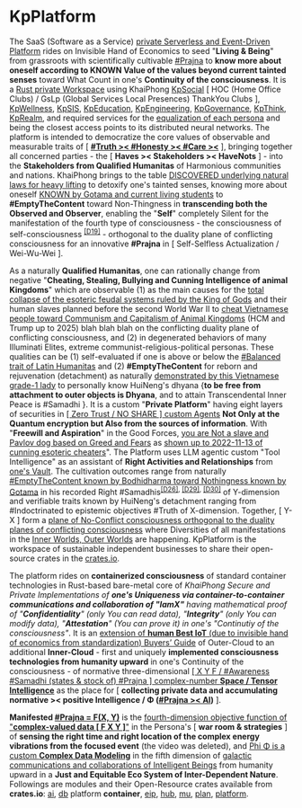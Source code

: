 # KpPlatform

The SaaS (Software as a Service) <a href="https://www.youtube.com/watch?v=TZPPjAv12KU&t=914s" target="_blank"><u>private Serverless and Event-Driven Platform</u></a> rides on Invisible Hand of Economics to seed "<b>Living &amp; Being</b>" from grassroots with scientifically cultivable <a href="https://blog.khaiphong.io/2023/09/list-of-figures-and-tables.html#Figure_2" target="_blank">#Prajna</a> to <b>know more about oneself according to KNOWN Value of the values beyond current tainted senses</b> toward What Count in one's <b>Continuity of the consciousness</b>. It is a <a href="https://doc.rust-lang.org/book/ch14-03-cargo-workspaces.html" target="_blank">Rust private Workspace</a> using KhaiPhong <a href="https://github.com/khaiphong/KpSocial" target="_blank">KpSocial</a> [ HOC (Home Office Clubs) / GsLp (Global Services Local Presences) ThankYou Clubs ], <a href="https://github.com/khaiphong/KpHealth" target="_blank">KpWellness</a>, <a href="https://github.com/khaiphong/KpSIS" target="_blank">KpSIS</a>, <a href="https://github.com/khaiphong/KpEducation" target="_blank">KpEducation</a>, <a href="https://github.com/khaiphong/KpEngineering" target="_blank">KpEngineering</a>, <a href="https://github.com/khaiphong/KpGovernance" target="_blank">KpGovernance</a>, <a href="https://github.com/khaiphong/KpThink" target="_blank">KpThink</a>, <a href="https://github.com/khaiphong/KpRealm" target="_blank">KpRealm</a>, and required services for the <a href="https://www.youtube.com/watch?v=dYjObdQPWB8" target="_blank">equalization of each persona</a> and being the closest access points to its distributed neural networks. The platform is intended to democratize the core values of observable and measurable traits of [ <b><a href="https://blog.khaiphong.io/2023/09/glossary.html#Traits" target="_blank">#Truth &gt;&lt; #Honesty &gt;&lt; #Care &gt;&lt;</a></b> ], bringing together all concerned parties - the [ <b>Haves &gt;&lt; Stakeholders &gt;&lt; HaveNots</b> ] - into the <b>Stakeholders from Qualified Humanitas</b> of Harmonious communities and nations. KhaiPhong brings to the table  <a href="https://blog.khaiphong.io/2023/09/nature-of-things.html#Section_2.1" target="_blank">DISCOVERED underlying natural laws for heavy lifting</a> to detoxify one's tainted senses, knowing more about oneself <a href="https://blog.khaiphong.io/2023/09/empty-content-transcendental-inner-peace.html#Section_3" target="_blank">KNOWN by Gotama and current living students</a> to <b>#EmptyTheContent</b> toward Non-Thingness in <b>transcending both the Observed and Observer</b>, enabling the "<b>Self</b>" completely Silent for the manifestation of the fourth type of consciousness - the consciousness of self-consciousness <sup><a href="https://blog.khaiphong.io/2023/09/references.html#D19" target="_blank">[D19]</a></sup> - orthogonal to the duality plane of conflicting consciousness for an innovative <b>#Prajna</b> in [ Self-Selfless Actualization / Wei-Wu-Wei ].

As a naturally <b>Qualified Humanitas</b>, one can rationally change from negative "<b>Cheating, Stealing, Bullying and Cunning Intelligence of animal Kingdoms</b>" which are observable (1) as the main causes for the <a href="https://www.youtube.com/watch?v=e0iiy6D4_RA" target="_blank">total collapse of the esoteric feudal systems ruled by the King of Gods</a> and their human slaves planned before the second World War II to <a href="https://www.youtube.com/watch?v=wZhdr66t5VY" target="_blank">cheat Vietnamese people toward Communism and Capitalism of Animal Kingdoms</a> (HCM and Trump up to 2025) blah blah blah on the conflicting duality plane of conflicting consciousness, and (2) in degenerated behaviors of many Illuminati Elites, extreme communist-religious-political personas. These qualities can be (1) self-evaluated if one is above or below the <a href="https://blog.khaiphong.io/2023/09/glossary.html#Traits" target="_blank">#Balanced trait of Latin Humanitas</a> and (2) <b>#EmptyTheContent</b> for reborn and rejuvenation (detachment) as naturally <a href="https://www.youtube.com/watch?v=0t1edEpPwHQ" target="_blank">demonstrated by this Vietnamese grade-1 lady</a> to personally know HuiNeng's dhyana {<b>to be free from attachment to outer objects is Dhyana</b>, and to attain Transcendental Inner Peace is #Samadhi }. It is a custom "<b>Private Platform</b>" having eight layers of securities in <a href="https://dodcio.defense.gov/Portals/0/Documents/Library/DoD-ZTStrategy.pdf" target="_blank">[ Zero Trust / NO SHARE ] custom Agents</a> <b>Not Only at the Quantum encryption but Also from the sources of information</b>. With "<b>Freewill and Aspiration</b>" in the Good Forces, <u>you are Not a slave and Pavlov dog based on Greed and Fears</u> as <a href="https://www.youtube.com/watch?v=N8x6D_zfvm4" target="_blank">shown up to 2022-11-13 of cunning esoteric cheaters</a>". The Platform uses LLM agentic custom "Tool Intelligence" as an assistant of <b>Right Activities and Relationships</b> from <a href="https://github.com/khaiphong/vault/" target="_blank">one's Vault</a>. The cultivation outcomes range from naturally <a href="https://blog.khaiphong.io/2023/09/glossary.html#SmartPointers" target="_blank">#EmptyTheContent known by Bodhidharma toward Nothingness known by Gotama</a> in his recorded Right #Samadhis<sup><a href="https://blog.khaiphong.io/2023/09/references.html#D26" target="_blank">[D26]</a>, <a href="https://blog.khaiphong.io/2023/09/references.html#D29" target="_blank">[D29]</a>, <a href="https://blog.khaiphong.io/2023/09/references.html#D30" target="_blank">[D30]</a></sup> of Y-dimension and verifiable traits known by HuiNeng's detachment ranging from #Indoctrinated to epistemic objectives #Truth of X-dimension. Together, [ Y-X ] form a <a href="https://blog.khaiphong.io/2023/09/list-of-figures-and-tables.html#Figure_11.1" target="_blank">plane of No-Conflict consciousness orthogonal to the duality planes of conflicting consciousness</a> where Diversities of all manifestations in the <a href="https://www.youtube.com/watch?v=tOhrhIh-wpo" target="_blank">Inner Worlds, Outer Worlds</a> are happening. KpPlatform is the workspace of sustainable independent businesses to share their open-source crates in the <a href="https://crates.io/search?q=KpPlatform" target="_blank">crates.io</a>.

The platform rides on <b>containerized consciousness</b> of standard container technologies in Rust-based bare-metal core of <i>KhaiPhong Secure and Private Implementations of <b>one's Uniqueness via container-to-container communications and collaboration of "IamX"</b> having mathematical proof of "<b>Confidentiality</b>" (only You can read data), "<b>Integrity</b>" (only You can modify data), "<b>Attestation</b>" (You can prove it) in one's "Continutiy of the consciousness"</i>. It is an <a href="https://resources.cradlepoint.com/ads/iot-buyers-guide" target="_blank">extension of <b>human Best IoT</b> (due to invisible hand of economics from standardization) Buyers’ Guide</a> of Outer-Cloud to an additional <b>Inner-Cloud</b> - first and uniquely <b>implemented consciousness technologies from humanity upward</b> in one's Continuity of the consciousness - of normative three-dimensional <a href="https://www.youtube.com/watch?v=vIXfYFB7aBI" target="_blank">[ X Y F / #Awareness #Samadhi (states &amp; stock of) #Prajna ] complex-number <b>Space / Tensor Intelligence</b></a> as the place for [ <b>collecting private data and accumulating  normative &gt;&lt; positive Intelligence / Φ (<a href="https://www.youtube.com/watch?v=McxKC2P7MuA" target="_blank">#Prajna &gt;&lt; AI</a>)</b> ]. 

<b>Manifested <a href="https://blog.khaiphong.io/2023/09/list-of-figures-and-tables.html#Figure_11.1" target="_blank">#Prajna = F(X, Y)</a></b> is the <a href="https://www.reddit.com/r/MachineLearning/comments/o2q1h8/r_complexvalued_neural_networks/" target="_blank">fourth-dimension objective function of "<b>complex-valued data [ F X Y ]</b>"</a> in the Persona's [ <b>war room &amp; strategies</b> ] of <b>sensing the right time and right location of the complex energy vibrations from the focused event</b> (the video was deleted), and <a href="https://arxiv.org/abs/2212.07146" target="_blank">Phi Φ is a custom <b>Complex Data Modeling</b></a> in the fifth dimension of <a href="https://www.youtube.com/watch?v=McxKC2P7MuA" target="_blank">galactic communications and collaborations of Intelligent Beings</a> from humanity upward in a <b>Just and Equitable Eco System of Inter-Dependent Nature</b>. Followings are modules and their Open-Resource crates available from <b>crates.io</b>: <a href="https://github.com/khaiphong/ai/" target="_blank">ai</a>, <a href="https://github.com/khaiphong/db/" target="_blank">db</a> platform <b>container</b>, <a href="https://github.com/khaiphong/eip/" target="_blank">eip</a>, <a href="https://github.com/khaiphong/hub/" target="_blank">hub</a>, <a href="https://github.com/khaiphong/mu/" target="_blank">mu</a>, <a href="https://github.com/khaiphong/plan/" target="_blank">plan</a>, <a href="https://github.com/khaiphong/platform/" target="_blank">platform</a>.
